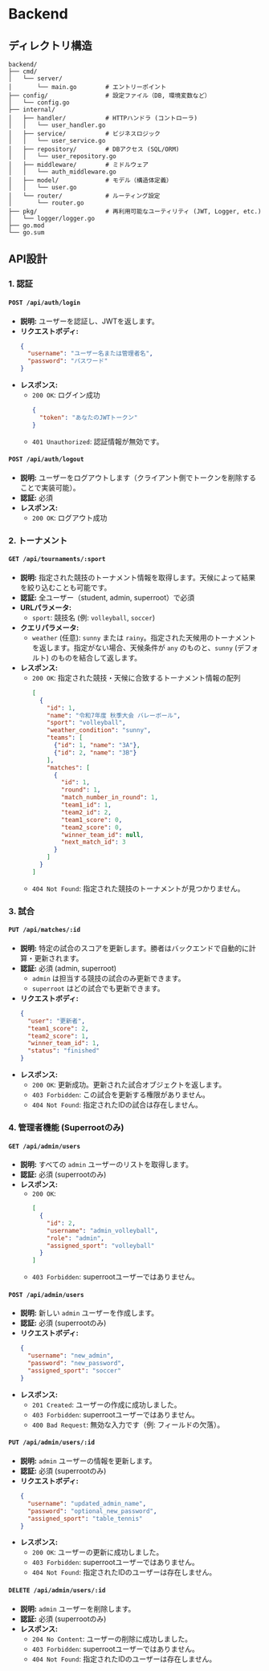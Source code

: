 # Backend

## ディレクトリ構造
```
backend/
├── cmd/
│   └── server/
│       └── main.go        # エントリーポイント
├── config/                # 設定ファイル（DB, 環境変数など）
│   └── config.go
├── internal/
│   ├── handler/           # HTTPハンドラ (コントローラ)
│   │   └── user_handler.go
│   ├── service/           # ビジネスロジック
│   │   └── user_service.go
│   ├── repository/        # DBアクセス (SQL/ORM)
│   │   └── user_repository.go
│   ├── middleware/        # ミドルウェア
│   │   └── auth_middleware.go
│   ├── model/             # モデル（構造体定義）
│   │   └── user.go
│   └── router/            # ルーティング設定
│       └── router.go
├── pkg/                   # 再利用可能なユーティリティ (JWT, Logger, etc.)
│   └── logger/logger.go
├── go.mod
└── go.sum
```

## API設計

### 1. 認証

#### `POST /api/auth/login`
- **説明:** ユーザーを認証し、JWTを返します。
- **リクエストボディ:**
  ```json
  {
    "username": "ユーザー名または管理者名",
    "password": "パスワード"
  }
  ```
- **レスポンス:**
  - `200 OK`: ログイン成功
    ```json
    {
      "token": "あなたのJWTトークン"
    }
    ```
  - `401 Unauthorized`: 認証情報が無効です。

#### `POST /api/auth/logout`
- **説明:** ユーザーをログアウトします（クライアント側でトークンを削除することで実装可能）。
- **認証:** 必須
- **レスポンス:**
  - `200 OK`: ログアウト成功

### 2. トーナメント

#### `GET /api/tournaments/:sport`
- **説明:** 指定された競技のトーナメント情報を取得します。天候によって結果を絞り込むことも可能です。
- **認証:** 全ユーザー（student, admin, superroot）で必須
- **URLパラメータ:**
  - `sport`: 競技名 (例: `volleyball`, `soccer`)
- **クエリパラメータ:**
  - `weather` (任意): `sunny` または `rainy`。指定された天候用のトーナメントを返します。指定がない場合、天候条件が `any` のものと、`sunny` (デフォルト) のものを結合して返します。
- **レスポンス:**
  - `200 OK`: 指定された競技・天候に合致するトーナメント情報の配列
    ```json
    [
      {
        "id": 1,
        "name": "令和7年度 秋季大会 バレーボール",
        "sport": "volleyball",
        "weather_condition": "sunny",
        "teams": [
          {"id": 1, "name": "3A"},
          {"id": 2, "name": "3B"}
        ],
        "matches": [
          {
            "id": 1,
            "round": 1,
            "match_number_in_round": 1,
            "team1_id": 1,
            "team2_id": 2,
            "team1_score": 0,
            "team2_score": 0,
            "winner_team_id": null,
            "next_match_id": 3
          }
        ]
      }
    ]
    ```
  - `404 Not Found`: 指定された競技のトーナメントが見つかりません。

### 3. 試合

#### `PUT /api/matches/:id`
- **説明:** 特定の試合のスコアを更新します。勝者はバックエンドで自動的に計算・更新されます。
- **認証:** 必須 (admin, superroot)
  - `admin` は担当する競技の試合のみ更新できます。
  - `superroot` はどの試合でも更新できます。
- **リクエストボディ:**
  ```json
  {
    "user": "更新者",
    "team1_score": 2,
    "team2_score": 1,
    "winner_team_id": 1,
    "status": "finished"
  }
  ```
- **レスポンス:**
  - `200 OK`: 更新成功。更新された試合オブジェクトを返します。
  - `403 Forbidden`: この試合を更新する権限がありません。
  - `404 Not Found`: 指定されたIDの試合は存在しません。

### 4. 管理者機能 (Superrootのみ)

#### `GET /api/admin/users`
- **説明:** すべての `admin` ユーザーのリストを取得します。
- **認証:** 必須 (superrootのみ)
- **レスポンス:**
  - `200 OK`:
    ```json
    [
      {
        "id": 2,
        "username": "admin_volleyball",
        "role": "admin",
        "assigned_sport": "volleyball"
      }
    ]
    ```
  - `403 Forbidden`: superrootユーザーではありません。

#### `POST /api/admin/users`
- **説明:** 新しい `admin` ユーザーを作成します。
- **認証:** 必須 (superrootのみ)
- **リクエストボディ:**
  ```json
  {
    "username": "new_admin",
    "password": "new_password",
    "assigned_sport": "soccer"
  }
  ```
- **レスポンス:**
  - `201 Created`: ユーザーの作成に成功しました。
  - `403 Forbidden`: superrootユーザーではありません。
  - `400 Bad Request`: 無効な入力です（例: フィールドの欠落）。

#### `PUT /api/admin/users/:id`
- **説明:** `admin` ユーザーの情報を更新します。
- **認証:** 必須 (superrootのみ)
- **リクエストボディ:**
  ```json
  {
    "username": "updated_admin_name",
    "password": "optional_new_password",
    "assigned_sport": "table_tennis"
  }
  ```
- **レスポンス:**
  - `200 OK`: ユーザーの更新に成功しました。
  - `403 Forbidden`: superrootユーザーではありません。
  - `404 Not Found`: 指定されたIDのユーザーは存在しません。

#### `DELETE /api/admin/users/:id`
- **説明:** `admin` ユーザーを削除します。
- **認証:** 必須 (superrootのみ)
- **レスポンス:**
  - `204 No Content`: ユーザーの削除に成功しました。
  - `403 Forbidden`: superrootユーザーではありません。
  - `404 Not Found`: 指定されたIDのユーザーは存在しません。
